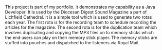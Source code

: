 This project is part of my portfolio. It demonstrates my capability as a Java Developer. It is used by the Diocesan Digest Sound Magazine a part of Lichfield Cathedral. It is a simple tool which is used to generate two rotas each year.
The first rota is for the recording team to schedule recording the articles for the magazine. The second rota is for the duplication team which involves duplicating and copying the MP3 files on to memory sticks which the end users can play
on their memory stick player. The memory sticks are stuffed into pouches and dispatched to the listeners via Royal Mail.
